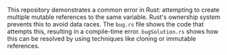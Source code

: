 This repository demonstrates a common error in Rust: attempting to create multiple mutable references to the same variable.  Rust's ownership system prevents this to avoid data races. The `bug.rs` file shows the code that attempts this, resulting in a compile-time error.  `bugSolution.rs` shows how this can be resolved by using techniques like cloning or immutable references.